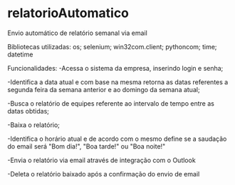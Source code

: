 # relatorioAutomatico

Envio automático de relatório semanal via email

Bibliotecas utilizadas: 
os; 
selenium; 
win32com.client; 
pythoncom; 
time; 
datetime

Funcionalidades:
-Acessa o sistema da empresa, inserindo login e senha;

-Identifica a data atual e com base na mesma retorna as datas referentes a segunda feira da semana anterior e ao domingo da semana atual;

-Busca o relatório de equipes referente ao intervalo de tempo entre as datas obtidas;

-Baixa o relatório;

-Identifica o horário atual e de acordo com o mesmo define se a saudação do email será "Bom dia!", "Boa tarde!" ou "Boa noite!"

-Envia o relatório via email através de integração com o Outlook

-Deleta o relatório baixado após a confirmação do envio de email
